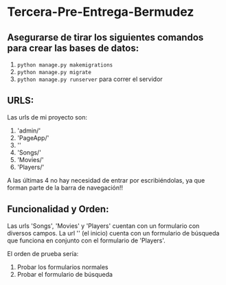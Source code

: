 # Tercera-Pre-Entrega-Bermudez

## Asegurarse de tirar los siguientes comandos para crear las bases de datos:
1. `python manage.py makemigrations`
2. `python manage.py migrate`
3. `python manage.py runserver` para correr el servidor


## URLS:
Las urls de mi proyecto son:
1. 'admin/'
2. 'PageApp/'
3. ''
4. 'Songs/'
5. 'Movies/'
6. 'Players/'

A las últimas 4 no hay necesidad de entrar por escribiéndolas, ya que forman parte de la barra de navegación!!


## Funcionalidad y Orden:
Las urls 'Songs', 'Movies' y 'Players' cuentan con un formulario con diversos campos.
La url '' (el inicio) cuenta con un formulario de búsqueda que funciona en conjunto con el formulario de 'Players'.

El orden de prueba sería:
1. Probar los formularios normales
2. Probar el formulario de búsqueda


